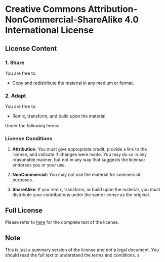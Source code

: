 # Creative Commons Attribution-NonCommercial-ShareAlike 4.0 International License

## License Content

### 1. Share

You are free to:

- Copy and redistribute the material in any medium or format.

### 2. Adapt

You are free to:

- Remix, transform, and build upon the material.

Under the following terms:

### License Conditions

1. **Attribution:** You must give appropriate credit, provide a link to the license, and indicate if changes were made. You may do so in any reasonable manner, but not in any way that suggests the licensor endorses you or your use.

2. **NonCommercial:** You may not use the material for commercial purposes.

3. **ShareAlike:** If you remix, transform, or build upon the material, you must distribute your contributions under the same license as the original.

## Full License

Please refer to [here](https://creativecommons.org/licenses/by-nc-sa/4.0/) for the complete text of the license.

## Note

This is just a summary version of the license and not a legal document. You should read the full text to understand the terms and conditions.
s
